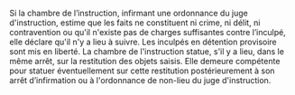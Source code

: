 Si la chambre de l’instruction, infirmant une ordonnance du juge d'instruction, estime que les faits ne constituent ni crime, ni délit, ni contravention ou qu'il n'existe pas de charges suffisantes contre l’inculpé, elle déclare qu'il n'y a lieu à suivre.
Les inculpés en détention provisoire sont mis en liberté.
La chambre de l'instruction statue, s'il y a lieu, dans le même arrêt, sur la restitution des objets saisis.
Elle demeure compétente pour statuer éventuellement sur cette restitution postérieurement à son arrêt d’infirmation ou à l'ordonnance de non-lieu du juge d'instruction.